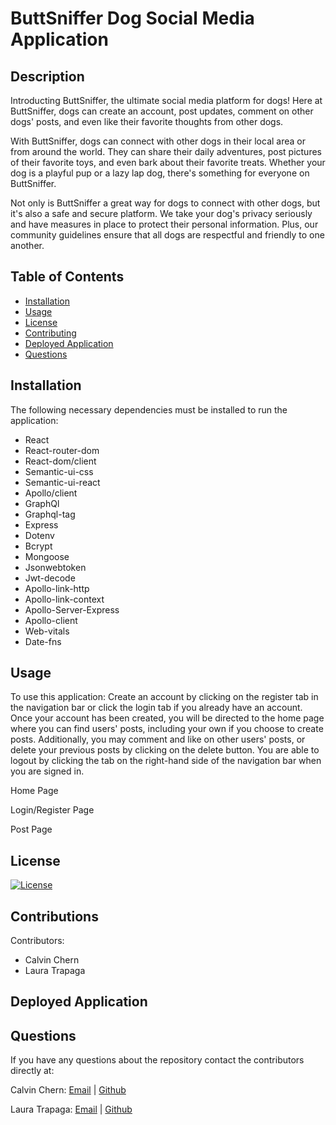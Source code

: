 # ButtSniffer Dog Social Media Application

## Description

Introducting ButtSniffer, the ultimate social media platform for dogs! Here at ButtSniffer, dogs can create an account, post updates, comment on other dogs' posts, and even like their favorite thoughts from other dogs.

With ButtSniffer, dogs can connect with other dogs in their local area or from around the world. They can share their daily adventures, post pictures of their favorite toys, and even bark about their favorite treats. Whether your dog is a playful pup or a lazy lap dog, there's something for everyone on ButtSniffer.

Not only is ButtSniffer a great way for dogs to connect with other dogs, but it's also a safe and secure platform. We take your dog's privacy seriously and have measures in place to protect their personal information. Plus, our community guidelines ensure that all dogs are respectful and friendly to one another.

## Table of Contents

* [Installation](#installation)
* [Usage](#usage)
* [License](#license)
* [Contributing](#contributions)
* [Deployed Application](#Deployed)
* [Questions](#questions)

## Installation

The following necessary dependencies must be installed to run the application:

* React
* React-router-dom
* React-dom/client
* Semantic-ui-css
* Semantic-ui-react
* Apollo/client
* GraphQl
* Graphql-tag
* Express
* Dotenv
* Bcrypt
* Mongoose
* Jsonwebtoken
* Jwt-decode
* Apollo-link-http
* Apollo-link-context
* Apollo-Server-Express
* Apollo-client
* Web-vitals
* Date-fns

## Usage

To use this application: Create an account by clicking on the register tab in the navigation bar or click the login tab if you already have an account. Once your account has been created, you will be directed to the home page where you can find users' posts, including your own if you choose to create posts. Additionally, you may comment and like on other users' posts, or delete your previous posts by clicking on the delete button. You are able to logout by clicking the tab on the right-hand side of the navigation bar when you are signed in.


Home Page


Login/Register Page


Post Page


## License

 [![License](<https://img.shields.io/badge/License-MIT-yellow.svg>)](<https://opensource.org/licenses/MIT>)

## Contributions

Contributors:

* Calvin Chern
* Laura Trapaga

## Deployed Application



## Questions

If you have any questions about the repository contact the contributors directly at:

Calvin Chern: [Email](mailto:calvin.chern24@gmail.com) | [Github](<https://github.com/cchern>)

Laura Trapaga: [Email](mailto:trapaga9@gmail.com) | [Github](<https://github.com/ltrapaga>)


